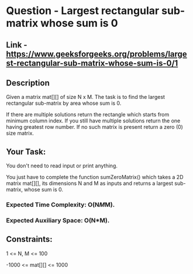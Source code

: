 # Question - Largest rectangular sub-matrix whose sum is 0

## Link - https://www.geeksforgeeks.org/problems/largest-rectangular-sub-matrix-whose-sum-is-0/1

## Description 
Given a matrix mat[][] of size N x M. The task is to find the largest rectangular sub-matrix by area whose sum is 0.

If there are multiple solutions return the rectangle which starts from minimum column index. If you still have multiple solutions return the one having greatest row number. If no such matrix is present return a zero (0) size matrix.

## Your Task:
You don't need to read input or print anything. 

You just have to complete the function sumZeroMatrix() which takes a 2D matrix mat[][], its dimensions N and M as inputs and returns a largest sub-matrix, whose sum is 0.

### Expected Time Complexity: O(N*M*M).

### Expected Auxiliary Space: O(N*M).


## Constraints:

1 <= N, M <= 100

-1000 <= mat[][] <= 1000
